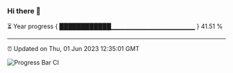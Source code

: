 ### Hi there 👋

⏳ Year progress { ████████████▁▁▁▁▁▁▁▁▁▁▁▁▁▁▁▁▁▁ } 41.51 %

---

⏰ Updated on Thu, 01 Jun 2023 12:35:01 GMT

![Progress Bar CI](https://github.com/ZhaoGui/ZhaoGui/workflows/Progress%20Bar%20CI/badge.svg)
